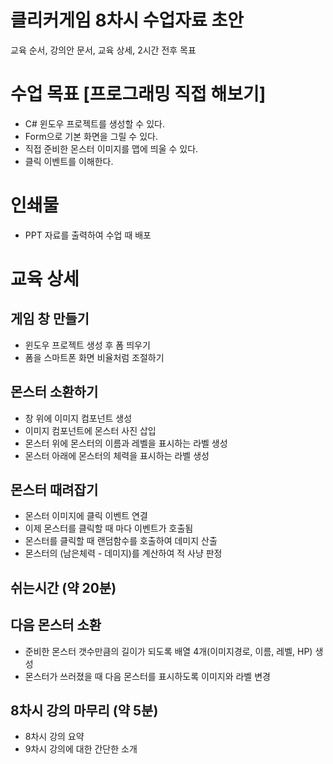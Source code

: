 # 클리커게임 8차시 수업자료 초안
교육 순서, 강의안 문서, 교육 상세, 2시간 전후 목표
# 수업 목표 [프로그래밍 직접 해보기]
* C# 윈도우 프로젝트를 생성할 수 있다.
* Form으로 기본 화면을 그릴 수 있다.
* 직접 준비한 몬스터 이미지를 맵에 띄울 수 있다.
* 클릭 이벤트를 이해한다.
# 인쇄물
* PPT 자료를 출력하여 수업 때 배포
# 교육 상세
## 게임 창 만들기
* 윈도우 프로젝트 생성 후 폼 띄우기
* 폼을 스마트폰 화면 비율처럼 조절하기
## 몬스터 소환하기
* 창 위에 이미지 컴포넌트 생성
* 이미지 컴포넌트에 몬스터 사진 삽입
* 몬스터 위에 몬스터의 이름과 레벨을 표시하는 라벨 생성
* 몬스터 아래에 몬스터의 체력을 표시하는 라벨 생성
## 몬스터 때려잡기
* 몬스터 이미지에 클릭 이벤트 연결
* 이제 몬스터를 클릭할 때 마다 이벤트가 호출됨
* 몬스터를 클릭할 때 랜덤함수를 호출하여 데미지 산출
* 몬스터의 (남은체력 - 데미지)를 계산하여 적 사냥 판정
## 쉬는시간 (약 20분)
## 다음 몬스터 소환
* 준비한 몬스터 갯수만큼의 길이가 되도록 배열 4개(이미지경로, 이름, 레벨, HP) 생성
* 몬스터가 쓰러졌을 때 다음 몬스터를 표시하도록 이미지와 라벨 변경
## 8차시 강의 마무리 (약 5분)
* 8차시 강의 요약
* 9차시 강의에 대한 간단한 소개